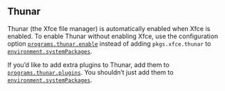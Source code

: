 ## Thunar

Thunar (the Xfce file manager) is automatically enabled when Xfce is enabled. To enable Thunar without enabling Xfce, use the configuration option [`programs.thunar.enable`](options.html#opt-programs.thunar.enable) instead of adding `pkgs.xfce.thunar` to [`environment.systemPackages`](options.html#opt-environment.systemPackages).

If you’d like to add extra plugins to Thunar, add them to [`programs.thunar.plugins`](options.html#opt-programs.thunar.plugins). You shouldn’t just add them to [`environment.systemPackages`](options.html#opt-environment.systemPackages).
